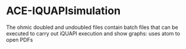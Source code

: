 # ACE-IQUAPIsimulation
The ohmic doubled and undoubled files contain batch files that can be executed to carry out iQUAPI execution and show graphs: uses atom to open PDFs
